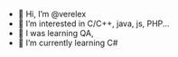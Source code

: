 - 👋 Hi, I’m @verelex
- 👀 I’m interested in C/C++, java, js, PHP...
- 👀 I was learning QA,
- 👀 I’m currently learning C#

<!---You can help to support and improve apps. Adresses for donates:
BTC
3L2gs2ytaNsGcqArMLrxNgyrMZoGeZWakf
ETH
0xD4004bde6866Af01aF8EfaC456Cc4622fC75EDb3
LTC
ltc1qkswmm9df28esvs57s2n2rdk0pqsm0js0vqhk68
--->

<!---
verelex/verelex is a ✨ special ✨ repository because its `README.md` (this file) appears on your GitHub profile.
You can click the Preview link to take a look at your changes.
--->
